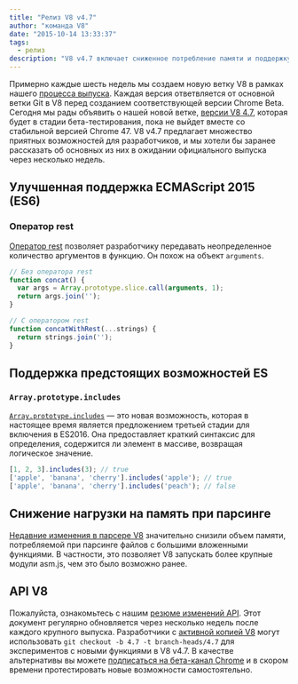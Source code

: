 ```yaml
---
title: "Релиз V8 v4.7"
author: "команда V8"
date: "2015-10-14 13:33:37"
tags: 
  - релиз
description: "V8 v4.7 включает сниженное потребление памяти и поддержку новых возможностей языка ES2015."
---
```

Примерно каждые шесть недель мы создаем новую ветку V8 в рамках нашего [процесса выпуска](https://v8.dev/docs/release-process). Каждая версия ответвляется от основной ветки Git в V8 перед созданием соответствующей версии Chrome Beta. Сегодня мы рады объявить о нашей новой ветке, [версии V8 4.7](https://chromium.googlesource.com/v8/v8.git/+log/branch-heads/4.7), которая будет в стадии бета-тестирования, пока не выйдет вместе со стабильной версией Chrome 47. V8 v4.7 предлагает множество приятных возможностей для разработчиков, и мы хотели бы заранее рассказать об основных из них в ожидании официального выпуска через несколько недель.

<!--truncate-->
## Улучшенная поддержка ECMAScript 2015 (ES6)

### Оператор rest

[Оператор rest](https://developer.mozilla.org/en/docs/Web/JavaScript/Reference/Functions/rest_parameters) позволяет разработчику передавать неопределенное количество аргументов в функцию. Он похож на объект `arguments`.

```js
// Без оператора rest
function concat() {
  var args = Array.prototype.slice.call(arguments, 1);
  return args.join('');
}

// С оператором rest
function concatWithRest(...strings) {
  return strings.join('');
}
```

## Поддержка предстоящих возможностей ES

### `Array.prototype.includes`

[`Array.prototype.includes`](https://developer.mozilla.org/en-US/docs/Web/JavaScript/Reference/Global_Objects/Array/includes) — это новая возможность, которая в настоящее время является предложением третьей стадии для включения в ES2016. Она предоставляет краткий синтаксис для определения, содержится ли элемент в массиве, возвращая логическое значение.

```js
[1, 2, 3].includes(3); // true
['apple', 'banana', 'cherry'].includes('apple'); // true
['apple', 'banana', 'cherry'].includes('peach'); // false
```

## Снижение нагрузки на память при парсинге

[Недавние изменения в парсере V8](https://code.google.com/p/v8/issues/detail?id=4392) значительно снизили объем памяти, потребляемой при парсинге файлов с большими вложенными функциями. В частности, это позволяет V8 запускать более крупные модули asm.js, чем это было возможно ранее.

## API V8

Пожалуйста, ознакомьтесь с нашим [резюме изменений API](https://docs.google.com/document/d/1g8JFi8T_oAE_7uAri7Njtig7fKaPDfotU6huOa1alds/edit). Этот документ регулярно обновляется через несколько недель после каждого крупного выпуска. Разработчики с [активной копией V8](https://v8.dev/docs/source-code#using-git) могут использовать `git checkout -b 4.7 -t branch-heads/4.7` для экспериментов с новыми функциями в V8 v4.7. В качестве альтернативы вы можете [подписаться на бета-канал Chrome](https://www.google.com/chrome/browser/beta.html) и в скором времени протестировать новые возможности самостоятельно.
